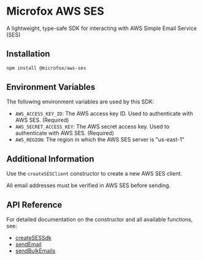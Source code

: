 # Microfox AWS SES

A lightweight, type-safe SDK for interacting with AWS Simple Email Service (SES)

## Installation

```bash
npm install @microfox/aws-ses
```

## Environment Variables

The following environment variables are used by this SDK:

- `AWS_ACCESS_KEY_ID`: The AWS access key ID. Used to authenticate with AWS SES. (Required)
- `AWS_SECRET_ACCESS_KEY`: The AWS secret access key. Used to authenticate with AWS SES. (Required)
- `AWS_REGION`: The region in which the AWS SES server is "us-east-1"

## Additional Information

Use the `createSESClient` constructor to create a new AWS SES client.

All email addresses must be verified in AWS SES before sending.

## API Reference

For detailed documentation on the constructor and all available functions, see:

- [createSESSdk](./docs/createSESSdk.md)
- [sendEmail](./docs/sendEmail.md)
- [sendBulkEmails](./docs/sendBulkEmails.md)
